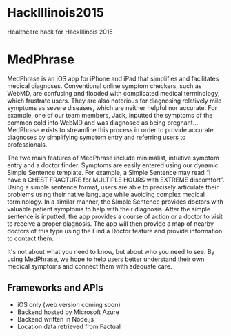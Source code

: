 # HackIllinois2015
Healthcare hack for HackIllinois 2015

MedPhrase
=============
MedPhrase is an iOS app for iPhone and iPad that simplifies and facilitates medical diagnoses. Conventional online symptom checkers, such as WebMD, are confusing and flooded with complicated medical terminology, which frustrate users. They are also notorious for diagnosing relatively mild symptoms as severe diseases, which are neither helpful nor accurate. For example, one of our team members, Jack, inputted the symptoms of the common cold into WebMD and was diagnosed as being pregnant… MedPhrase exists to streamline this process in order to provide accurate diagnoses by simplifying symptom entry and referring users to professionals.

The two main features of MedPhrase include minimalist, intuitive symptom entry and a doctor finder. Symptoms are easily entered using our dynamic Simple Sentence template. For example, a Simple Sentence may read “I have a CHEST FRACTURE for MULTIPLE HOURS with EXTREME discomfort”. Using a simple sentence format, users are able to precisely articulate their problems using their native language while avoiding complex medical terminology. In a similar manner, the Simple Sentence provides doctors with valuable patient symptoms to help with their diagnosis. After the simple sentence is inputted, the app provides a course of action or a doctor to visit to receive a proper diagnosis. The app will then provide a map of nearby doctors of this type using the Find a Doctor feature and provide information to contact them.

It's not about what you need to know, but about who you need to see. By using MedPhrase, we hope to help users better understand their own medical symptoms and connect them with adequate care.


Frameworks and APIs
---------
- iOS only (web version coming soon)
- Backend hosted by Microsoft Azure
- Backend written in Node.js
- Location data retrieved from Factual
